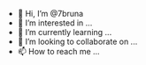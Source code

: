 - 👋 Hi, I’m @7bruna
- 👀 I’m interested in ...
- 🌱 I’m currently learning ...
- 💞️ I’m looking to collaborate on ...
- 📫 How to reach me ...

<!---
7bruna/7bruna is a ✨ special ✨ repository because its `README.md` (this file) appears on your GitHub profile.
You can click the Preview link to take a look at your changes.
--->

